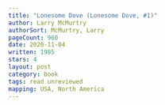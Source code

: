 ```yaml
---
title: "Lonesome Dove (Lonesome Dove, #1)"
author: Larry McMurtry
authorSort: McMurtry, Larry
pageCount: 960
date: 2020-11-04
written: 1985
stars: 4
layout: post
category: book
tags: read unreviewed
mapping: USA, North America
---
```

